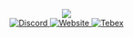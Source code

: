 <p align = 'center'>
  <img
    src="https://github-readme-stats.vercel.app/api?username=czsquizer&show_icons=true&theme=dark"
  />

  <br>

  <a href="https://discord.gg/FVXAu2F">
    <img
      alt="Discord"
      src="https://img.shields.io/badge/discord-5865F2?logo=discord&logoColor=white&style=for-the-badge"
    />
  </a>
  <a href="https://squizer.cz">
    <img
      alt="Website"
      src="https://img.shields.io/badge/website-5865F2?logo=page&logoColor=white&style=for-the-badge"
    />
  </a>
    <a href="https://sqz.tebex.io">
    <img
      alt="Tebex"
      src="https://img.shields.io/badge/tebex-7CFC00?logo=tebex&logoColor=white&style=for-the-badge"
    />
  </a>
</p>

